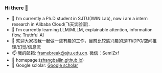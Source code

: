 ### Hi there 👋

- 🔭 I’m currently a Ph.D student in SJTU(IWIN Lab), now i am a intern research in Alibaba Cloud(飞天实验室). 
- 🌱 I’m currently learning LLM/MLLM, explainable attention, information flow, Truthful AI
- 💬 欢迎大家找我一起做一些有趣的工作，目前比较感兴趣的是R1/DPO/空间推理/幻觉/信息流
- 📫 我的邮箱: framebreak@sjtu.edu.cn. 微信：SemiZxf
- 🌱 homepage:([zhangbaijin.github.io](https://zhangbaijin.github.io/))
- 💬 Google sclolar: [Google scholar](https://scholar.google.co.jp/citations?hl=zh-CN&user=Y6Z5xQQAAAAJ) 

